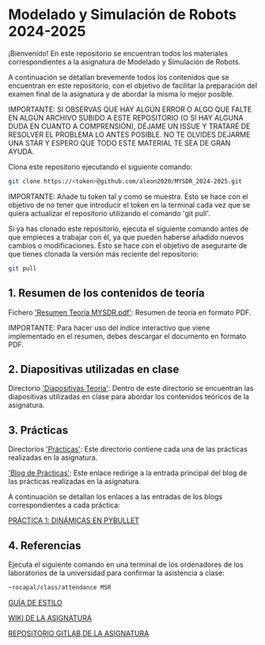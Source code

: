 # Modelado y Simulación de Robots 2024-2025

¡Bienvenido! En este repositorio se encuentran todos los materiales correspondientes a la asignatura de Modelado y Simulación de Robots.

A continuación se detallan brevemente todos los contenidos que se encuentran en este repositorio, con el objetivo de facilitar la preparación del examen final de la asignatura y de abordar la misma lo mejor posible.

IMPORTANTE: SI OBSERVAS QUE HAY ALGÚN ERROR O ALGO QUE FALTE EN ALGÚN ARCHIVO SUBIDO A ESTE REPOSITORIO (O SI HAY ALGUNA DUDA EN CUANTO A COMPRENSIÓN), DÉJAME UN ISSUE Y TRATARÉ DE RESOLVER EL PROBLEMA LO ANTES POSIBLE. NO TE OLVIDES DEJARME UNA STAR Y ESPERO QUE TODO ESTE MATERIAL TE SEA DE GRAN AYUDA.

Clona este repositorio ejecutando el siguiente comando:

```sh
git clone https://<token>@github.com/aleon2020/MYSDR_2024-2025.git
```

IMPORTANTE: Añade tu token tal y como se muestra. Esto se hace con el objetivo de no tener que introducir el token en la terminal cada vez que se quiera actualizar el repositorio utilizando el comando 'git pull'.

Si ya has clonado este repositorio, ejecuta el siguiente comando antes de que empieces a trabajar con él, ya que pueden haberse añadido nuevos cambios o modificaciones. Esto se hace con el objetivo de asegurarte de que tienes clonada la versión más reciente del repositorio:

```sh
git pull
```

## 1. Resumen de los contenidos de teoría

Fichero ['Resumen Teoría MYSDR.pdf'](https://docs.google.com/document/d/1y3Q7GgEejyoxlOSpxPT9V2QRLcsYTxEWosN7k4ag7v8/edit?usp=sharing): Resumen de teoría en formato PDF.

IMPORTANTE: Para hacer uso del índice interactivo que viene implementado en el resumen, debes descargar el documento en formato PDF.

## 2. Diapositivas utilizadas en clase

Directorio ['Diapositivas Teoría'](https://github.com/aleon2020/MYSDR_2024-2025/tree/main/Diapositivas%20Teor%C3%ADa): Dentro de este directorio se encuentran las diapositivas utilizadas en clase para abordar los contenidos teóricos de la asignatura.

## 3. Prácticas

Directorios ['Prácticas'](https://github.com/aleon2020/MYSDR_2024-2025/tree/main/Pr%C3%A1cticas): Este directorio contiene cada una de las prácticas realizadas en la asignatura.

['Blog de Prácticas'](https://github.com/aleon2020/MYSDR_2024-2025/wiki): Este enlace redirige a la entrada principal del blog de las prácticas realizadas en la asignatura.

A continuación se detallan los enlaces a las entradas de los blogs correspondientes a cada práctica:

[PRÁCTICA 1: DINÁMICAS EN PYBULLET](https://github.com/aleon2020/MYSDR_2024-2025/wiki/Pr%C3%A1ctica-1:-Din%C3%A1micas-en-PyBullet)

## 4. Referencias

Ejecuta el siguiente comando en una terminal de los ordenadores de los laboratorios de la universidad para confirmar la asistencia a clase:

```sh
~rocapal/class/attendance MSR
```

[GUÍA DE ESTILO](https://gitlab.eif.urjc.es/roberto.calvo/msr/-/wikis/GuiaEstilo)

[WIKI DE LA ASIGNATURA](https://gitlab.eif.urjc.es/roberto.calvo/msr/-/wikis/home)

[REPOSITORIO GITLAB DE LA ASIGNATURA](https://gitlab.eif.urjc.es/roberto.calvo/msr)
